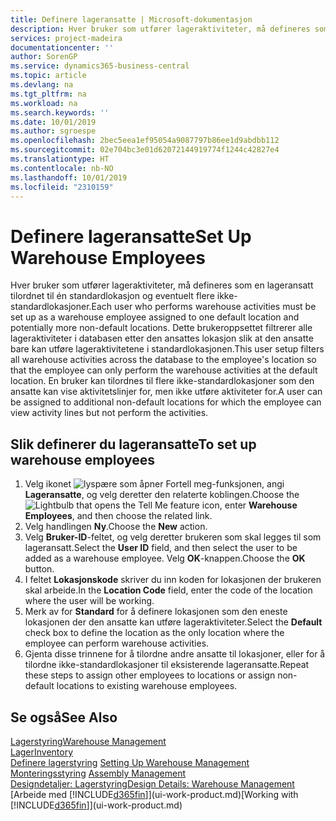 ```yaml
---
title: Definere lageransatte | Microsoft-dokumentasjon
description: Hver bruker som utfører lageraktiviteter, må defineres som en lageransatt tilordnet til én standardlokasjon og eventuelt flere ikke-standardlokasjoner.
services: project-madeira
documentationcenter: ''
author: SorenGP
ms.service: dynamics365-business-central
ms.topic: article
ms.devlang: na
ms.tgt_pltfrm: na
ms.workload: na
ms.search.keywords: ''
ms.date: 10/01/2019
ms.author: sgroespe
ms.openlocfilehash: 2bec5eea1ef95054a9087797b86ee1d9abdbb112
ms.sourcegitcommit: 02e704bc3e01d62072144919774f1244c42827e4
ms.translationtype: HT
ms.contentlocale: nb-NO
ms.lasthandoff: 10/01/2019
ms.locfileid: "2310159"
---
```

# <a name="set-up-warehouse-employees"></a><span data-ttu-id="fbfcf-103">Definere lageransatte</span><span class="sxs-lookup"><span data-stu-id="fbfcf-103">Set Up Warehouse Employees</span></span>
<span data-ttu-id="fbfcf-104">Hver bruker som utfører lageraktiviteter, må defineres som en lageransatt tilordnet til én standardlokasjon og eventuelt flere ikke-standardlokasjoner.</span><span class="sxs-lookup"><span data-stu-id="fbfcf-104">Each user who performs warehouse activities must be set up as a warehouse employee assigned to one default location and potentially more non-default locations.</span></span> <span data-ttu-id="fbfcf-105">Dette brukeroppsettet filtrerer alle lageraktiviteter i databasen etter den ansattes lokasjon slik at den ansatte bare kan utføre lageraktivitetene i standardlokasjonen.</span><span class="sxs-lookup"><span data-stu-id="fbfcf-105">This user setup filters all warehouse activities across the database to the employee's location so that the employee can only perform the warehouse activities at the default location.</span></span> <span data-ttu-id="fbfcf-106">En bruker kan tilordnes til flere ikke-standardlokasjoner som den ansatte kan vise aktivitetslinjer for, men ikke utføre aktiviteter for.</span><span class="sxs-lookup"><span data-stu-id="fbfcf-106">A user can be assigned to additional non-default locations for which the employee can view activity lines but not perform the activities.</span></span>

## <a name="to-set-up-warehouse-employees"></a><span data-ttu-id="fbfcf-107">Slik definerer du lageransatte</span><span class="sxs-lookup"><span data-stu-id="fbfcf-107">To set up warehouse employees</span></span>  
1.  <span data-ttu-id="fbfcf-108">Velg ikonet ![lyspære som åpner Fortell meg-funksjonen](media/ui-search/search_small.png "Fortell hva du vil gjøre"), angi **Lageransatte**, og velg deretter den relaterte koblingen.</span><span class="sxs-lookup"><span data-stu-id="fbfcf-108">Choose the ![Lightbulb that opens the Tell Me feature](media/ui-search/search_small.png "Tell me what you want to do") icon, enter **Warehouse Employees**, and then choose the related link.</span></span>  
2. <span data-ttu-id="fbfcf-109">Velg handlingen **Ny**.</span><span class="sxs-lookup"><span data-stu-id="fbfcf-109">Choose the **New** action.</span></span>  
3. <span data-ttu-id="fbfcf-110">Velg **Bruker-ID**-feltet, og velg deretter brukeren som skal legges til som lageransatt.</span><span class="sxs-lookup"><span data-stu-id="fbfcf-110">Select the **User ID** field, and then select the user to be added as a warehouse employee.</span></span> <span data-ttu-id="fbfcf-111">Velg **OK**-knappen.</span><span class="sxs-lookup"><span data-stu-id="fbfcf-111">Choose the **OK** button.</span></span>  
6.  <span data-ttu-id="fbfcf-112">I feltet **Lokasjonskode** skriver du inn koden for lokasjonen der brukeren skal arbeide.</span><span class="sxs-lookup"><span data-stu-id="fbfcf-112">In the **Location Code** field, enter the code of the location where the user will be working.</span></span>  
7.  <span data-ttu-id="fbfcf-113">Merk av for **Standard** for å definere lokasjonen som den eneste lokasjonen der den ansatte kan utføre lageraktiviteter.</span><span class="sxs-lookup"><span data-stu-id="fbfcf-113">Select the **Default** check box to define the location as the only location where the employee can perform warehouse activities.</span></span>  
8.  <span data-ttu-id="fbfcf-114">Gjenta disse trinnene for å tilordne andre ansatte til lokasjoner, eller for å tilordne ikke-standardlokasjoner til eksisterende lageransatte.</span><span class="sxs-lookup"><span data-stu-id="fbfcf-114">Repeat these steps to assign other employees to locations or assign non-default locations to existing warehouse employees.</span></span>  

## <a name="see-also"></a><span data-ttu-id="fbfcf-115">Se også</span><span class="sxs-lookup"><span data-stu-id="fbfcf-115">See Also</span></span>  
[<span data-ttu-id="fbfcf-116">Lagerstyring</span><span class="sxs-lookup"><span data-stu-id="fbfcf-116">Warehouse Management</span></span>](warehouse-manage-warehouse.md)  
[<span data-ttu-id="fbfcf-117">Lager</span><span class="sxs-lookup"><span data-stu-id="fbfcf-117">Inventory</span></span>](inventory-manage-inventory.md)  
<span data-ttu-id="fbfcf-118">[Definere lagerstyring](warehouse-setup-warehouse.md)   </span><span class="sxs-lookup"><span data-stu-id="fbfcf-118">[Setting Up Warehouse Management](warehouse-setup-warehouse.md)   </span></span>  
<span data-ttu-id="fbfcf-119">[Monteringsstyring](assembly-assemble-items.md)  </span><span class="sxs-lookup"><span data-stu-id="fbfcf-119">[Assembly Management](assembly-assemble-items.md)  </span></span>  
[<span data-ttu-id="fbfcf-120">Designdetaljer: Lagerstyring</span><span class="sxs-lookup"><span data-stu-id="fbfcf-120">Design Details: Warehouse Management</span></span>](design-details-warehouse-management.md)  
<span data-ttu-id="fbfcf-121">[Arbeide med [!INCLUDE[d365fin](includes/d365fin_md.md)]](ui-work-product.md)</span><span class="sxs-lookup"><span data-stu-id="fbfcf-121">[Working with [!INCLUDE[d365fin](includes/d365fin_md.md)]](ui-work-product.md)</span></span>  
